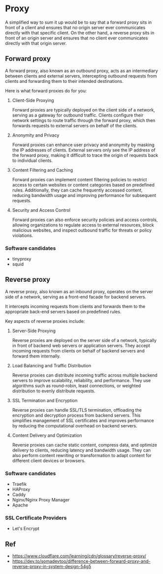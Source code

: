 # Proxy

A simplified way to sum it up would be to say that a forward proxy sits in front of a client and ensures that no origin server ever communicates directly with that specific client. On the other hand, a reverse proxy sits in front of an origin server and ensures that no client ever communicates directly with that origin server.

## Forward proxy
A forward proxy, also known as an outbound proxy, acts as an intermediary between clients and external servers, intercepting outbound requests from clients and forwarding them to their intended destinations.

Here is what forward proxies do for you:
1. Client-Side Proxying

    Forward proxies are typically deployed on the client side of a network, serving as a gateway for outbound traffic. Clients configure their network settings to route traffic through the forward proxy, which then forwards requests to external servers on behalf of the clients.

2. Anonymity and Privacy

    Forward proxies can enhance user privacy and anonymity by masking the IP addresses of clients. External servers only see the IP address of the forward proxy, making it difficult to trace the origin of requests back to individual clients.

3. Content Filtering and Caching

    Forward proxies can implement content filtering policies to restrict access to certain websites or content categories based on predefined rules. Additionally, they can cache frequently accessed content, reducing bandwidth usage and improving performance for subsequent requests.

4. Security and Access Control

    Forward proxies can also enforce security policies and access controls, allowing organizations to regulate access to external resources, block malicious websites, and inspect outbound traffic for threats or policy violations.

### Software candidates
- tinyproxy
- squid

## Reverse proxy
A reverse proxy, also known as an inbound proxy, operates on the server side of a network, serving as a front-end facade for backend servers.

It intercepts incoming requests from clients and forwards them to the appropriate back-end servers based on predefined rules.

Key aspects of reverse proxies include:

1. Server-Side Proxying

    Reverse proxies are deployed on the server side of a network, typically in front of backend web servers or application servers. They accept incoming requests from clients on behalf of backend servers and forward them internally.

2. Load Balancing and Traffic Distribution

    Reverse proxies can distribute incoming traffic across multiple backend servers to improve scalability, reliability, and performance. They use algorithms such as round-robin, least connections, or weighted distribution to evenly distribute requests.

3. SSL Termination and Encryption

    Reverse proxies can handle SSL/TLS termination, offloading the encryption and decryption process from backend servers. This simplifies management of SSL certificates and improves performance by reducing the computational overhead on backend servers.

4. Content Delivery and Optimization

    Reverse proxies can cache static content, compress data, and optimize delivery to clients, reducing latency and bandwidth usage. They can also perform content rewriting or transformation to adapt content for different client devices or browsers.

### Software candidates
- Traefik
- HAProxy
- Caddy
- Nginx/Nginx Proxy Manager
- Apache

### SSL Certificate Providers

- Let's Encrypt 

## Ref
- https://www.cloudflare.com/learning/cdn/glossary/reverse-proxy/
- https://dev.to/somadevtoo/difference-between-forward-proxy-and-reverse-proxy-in-system-design-54g5